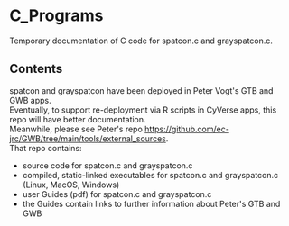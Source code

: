 # C_Programs
Temporary documentation of C code for spatcon.c and grayspatcon.c.  

## Contents
spatcon and grayspatcon have been deployed in Peter Vogt's GTB and GWB apps.  
Eventually, to support re-deployment via R scripts in CyVerse apps, this repo will have better documentation.  
Meanwhile, please see Peter's repo https://github.com/ec-jrc/GWB/tree/main/tools/external_sources.  
That repo contains:  
- source code for spatcon.c and grayspatcon.c
- compiled, static-linked executables for spatcon.c and grayspatcon.c (Linux, MacOS, Windows)
- user Guides (pdf) for spatcon.c and grayspatcon.c
- the Guides contain links to further information about Peter's GTB and GWB